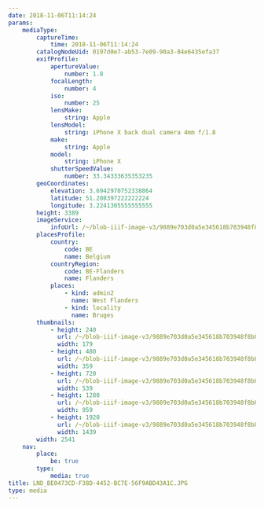 ```yaml
---
date: 2018-11-06T11:14:24
params:
    mediaType:
        captureTime:
            time: 2018-11-06T11:14:24
        catalogNodeUid: 0197d0e7-ab53-7e09-90a3-84e6435efa37
        exifProfile:
            apertureValue:
                number: 1.8
            focalLength:
                number: 4
            iso:
                number: 25
            lensMake:
                string: Apple
            lensModel:
                string: iPhone X back dual camera 4mm f/1.8
            make:
                string: Apple
            model:
                string: iPhone X
            shutterSpeedValue:
                number: 33.34333635353235
        geoCoordinates:
            elevation: 3.6942970752338864
            latitude: 51.208397222222224
            longitude: 3.2241305555555555
        height: 3389
        imageService:
            infoUrl: /~/blob-iiif-image-v3/9889e703d0a5e345618b703948f8b8a18050c432be319915e65f4dc4ef97c412/info.json
        placesProfile:
            country:
                code: BE
                name: Belgium
            countryRegion:
                code: BE-Flanders
                name: Flanders
            places:
                - kind: admin2
                  name: West Flanders
                - kind: locality
                  name: Bruges
        thumbnails:
            - height: 240
              url: /~/blob-iiif-image-v3/9889e703d0a5e345618b703948f8b8a18050c432be319915e65f4dc4ef97c412/full/179%2C240/0/default.jpg
              width: 179
            - height: 480
              url: /~/blob-iiif-image-v3/9889e703d0a5e345618b703948f8b8a18050c432be319915e65f4dc4ef97c412/full/359%2C480/0/default.jpg
              width: 359
            - height: 720
              url: /~/blob-iiif-image-v3/9889e703d0a5e345618b703948f8b8a18050c432be319915e65f4dc4ef97c412/full/539%2C720/0/default.jpg
              width: 539
            - height: 1280
              url: /~/blob-iiif-image-v3/9889e703d0a5e345618b703948f8b8a18050c432be319915e65f4dc4ef97c412/full/959%2C1280/0/default.jpg
              width: 959
            - height: 1920
              url: /~/blob-iiif-image-v3/9889e703d0a5e345618b703948f8b8a18050c432be319915e65f4dc4ef97c412/full/1439%2C1920/0/default.jpg
              width: 1439
        width: 2541
    nav:
        place:
            be: true
        type:
            media: true
title: LND_BE0473CD-F38D-4452-BC7E-56F9ABD43A1C.JPG
type: media
---
```

